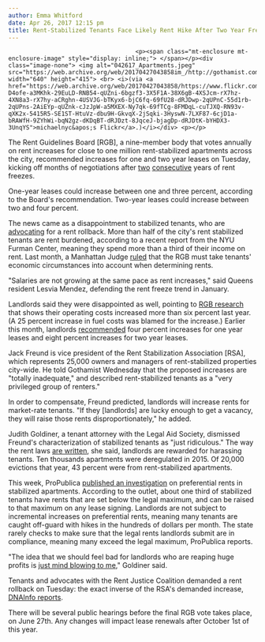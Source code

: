 ```yaml
---
author: Emma Whitford
date: Apr 26, 2017 12:15 pm
title: Rent-Stabilized Tenants Face Likely Rent Hike After Two Year Freeze
---
```


	
										<p><span class="mt-enclosure mt-enclosure-image" style="display: inline;"> </span></p><div class="image-none"> <img alt="042617_Apartments.jpeg" src="https://web.archive.org/web/20170427043858im_/http://gothamist.com/attachments/nyc_ewhitford/042617_Apartments.jpeg" width="640" height="415"> <br> <i>(via <a href="https://web.archive.org/web/20170427043858/https://www.flickr.com/photos/michaelnyc/419370521/in/photolist-D4ofe-a3MKhk-29EuLD-RNB54-qUZni-6bgzf3-3X5F1A-38X6gB-4XSJcm-rX7hz-4XN8a3-rX7hy-aCRghn-4USVJG-bTKyx6-bjC6fq-69fU28-dRJDwp-2qUPnC-55d1rb-2qUPns-2AiEYp-qUZnk-cJzJpW-a5MXEX-Ny7qk-69fTCg-8FMDqL-cuTJXQ-RN93v-qXK2x-5415R5-SE1ST-HtuVz-dbu9H-GkvqX-2jSqki-3HyswN-7LXF87-6cjD1a-bRAWfH-9ZYhWi-bqN2gz-dKDqBT-dRJDzt-8JqceJ-bjagDp-dRJDtK-bYHDX3-3UnqYS">michaelnyc&apos;s Flickr</a>.)</i></div> <p></p>

<p>The Rent Guidelines Board [RGB], a nine-member body that votes annually on rent increases for close to one million rent-stabilized apartments across the city, recommended increases for one and two year leases on Tuesday, kicking off months of negotiations after <a href="https://web.archive.org/web/20170427043858/http://gothamist.com/2015/06/30/rent_freeze_victory.php">two</a> <a href="https://web.archive.org/web/20170427043858/http://gothamist.com/2016/06/28/rent_freeze_nyc.php">consecutive</a> years of rent freezes. </p>

<p>One-year leases could increase between one and three percent, according to the Board&apos;s recommendation. Two-year leases could increase between two and four percent. </p>

<p>The news came as a disappointment to stabilized tenants, who are <a href="https://web.archive.org/web/20170427043858/http://gothamist.com/2016/06/28/rent_freeze_nyc.php">advocating</a> for a rent rollback. More than half of the city&apos;s rent stabilized tenants are rent burdened, according to a recent report from the NYU Furman Center, meaning they spend more than a third of their income on rent. Last month, a Manhattan Judge <a href="https://web.archive.org/web/20170427043858/http://gothamist.com/2017/03/29/rent_freeze_ruling.php">ruled</a> that the RGB must take tenants&apos; economic circumstances into account when determining rents. </p>

<p>&quot;Salaries are not growing at the same pace as rent increases,&quot; said Queens resident Lesvia Mendez, defending the rent freeze trend in January. </p>

<p>Landlords said they were disappointed as well, pointing to <a href="https://web.archive.org/web/20170427043858/http://www.nycrgb.org/html/research/cresearch.html">RGB research</a> that shows their operating costs increased more than six percent last year. (A 25 percent increase in fuel costs was blamed for the increase.) Earlier this month, landlords <a href="https://web.archive.org/web/20170427043858/https://www.dnainfo.com/new-york/20170420/bushwick/rent-stabilized-units-price-hikes">recommended</a> four percent increases for one year leases and eight percent increases for two year leases. </p>

<p>Jack Freund is vice president of the Rent Stabilization Association [RSA], which represents 25,000 owners and managers of rent-stabilized properties city-wide. He told Gothamist Wednesday that the proposed increases are &quot;totally inadequate,&quot; and described rent-stabilized tenants as a &quot;very privileged group of renters.&quot; </p>

<p>In order to compensate, Freund predicted, landlords will increase rents for market-rate tenants. &quot;If they [landlords] are lucky enough to get a vacancy, they will raise those rents disproportionately,&quot; he added.</p>

<p>Judith Goldiner, a tenant attorney with the Legal Aid Society, dismissed Freund&apos;s characterization of stabilized tenants as &quot;just ridiculous.&quot; The way the rent laws <a href="https://web.archive.org/web/20170427043858/http://gothamist.com/2015/06/23/cuomo_rent_albany_samo.php">are written</a>, she said, landlords are rewarded for harassing tenants. Ten thousands apartments were deregulated in 2015. Of 20,000 evictions that year, 43 percent were from rent-stabilized apartments. </p>

<p>This week, ProPublica <a href="https://web.archive.org/web/20170427043858/https://www.propublica.org/article/new-york-landlords-exploit-loophole-to-hike-rents-despite-freeze">published an investigation</a> on preferential rents in stabilized apartments. According to the outlet, about one third of stabilized tenants have rents that are set below the legal maximum, and can be raised to that maximum on any lease signing. Landlords are not subject to incremental increases on preferential rents, meaning many tenants are caught off-guard with hikes in the hundreds of dollars per month. The state rarely checks to make sure that the legal rents landlords submit are in compliance, meaning many exceed the legal maximum, ProPublica reports. </p>

<p>&quot;The idea that we should feel bad for landlords who are reaping huge profits is <a href="https://web.archive.org/web/20170427043858/http://gothamist.com/2016/10/19/poor_landlords_struggle_unreal.php">just mind blowing to me</a>,&quot; Goldiner said. </p>

<p>Tenants and advocates with the Rent Justice Coalition demanded a rent rollback on Tuesday: the exact inverse of the RSA&apos;s demanded increase, <a href="https://web.archive.org/web/20170427043858/https://www.dnainfo.com/new-york/20170426/east-village/rent-stabilized-units-price-hikes">DNAInfo reports</a>. </p>

<p>There will be several public hearings before the final RGB vote takes place, on June 27th. Any changes will impact lease renewals after October 1st of this year. </p>					
										
									
				